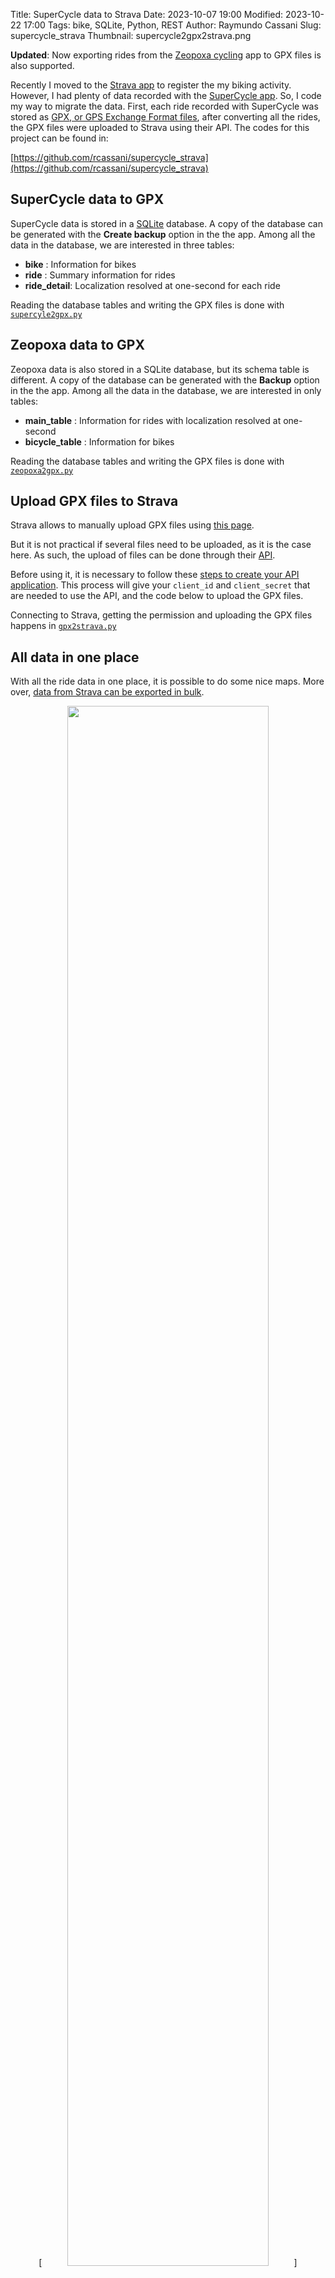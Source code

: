 Title: SuperCycle data to Strava
Date: 2023-10-07 19:00
Modified: 2023-10-22 17:00
Tags: bike, SQLite, Python, REST
Author: Raymundo Cassani
Slug: supercycle_strava
Thumbnail: supercycle2gpx2strava.png

**Updated**: Now exporting rides from the [Zeopoxa cycling](https://www.zeopoxa.com/cycling.html) app to GPX files is also supported.

Recently I moved to the [Strava app](https://www.strava.com) to register the my biking activity. However, I had plenty of data recorded with the [SuperCycle app](http://www.osborntech.com/). So, I code my way to migrate the data. First, each ride recorded with SuperCycle was stored as [GPX, or GPS Exchange Format files](https://en.wikipedia.org/wiki/GPS_Exchange_Format), after converting all the rides, the GPX files were uploaded to Strava using their API. The codes for this project can be found in:

[https://github.com/rcassani/supercycle_strava](https://github.com/rcassani/supercycle_strava)

## SuperCycle data to GPX
SuperCycle data is stored in a [SQLite](https://www.sqlite.org/index.html) database. A copy of the database can be generated with the **Create backup** option in the the app. Among all the data in the database, we are interested in three tables:

* **bike** : Information for bikes
* **ride** : Summary information for rides
* **ride_detail**:  Localization resolved at one-second for each ride

Reading the database tables and writing the GPX files is done with [`supercyle2gpx.py`](https://github.com/rcassani/supercycle_strava/blob/main/supercyle2gpx.py)

## Zeopoxa data to GPX
Zeopoxa data is also stored in a SQLite database, but its schema table is different. A copy of the database can be generated with the **Backup** option in the the app. Among all the data in the database, we are interested in only tables:

* **main_table** : Information for rides with localization resolved at one-second
* **bicycle_table** : Information for bikes

Reading the database tables and writing the GPX files is done with [`zeopoxa2gpx.py`](https://github.com/rcassani/supercycle_strava/blob/main/zeopoxa2gpx.py)

## Upload GPX files to Strava
Strava allows to manually upload GPX files using [this page](https://www.strava.com/upload/select).

But it is not practical if several files need to be uploaded, as it is the case here. As such, the upload of files can be done through their [API](https://developers.strava.com/docs/reference/).

Before using it, it is necessary to follow these [steps to create your API application](https://developers.strava.com/docs/getting-started/). This process will give your `client_id` and `client_secret` that are needed to use the API, and the code below to upload the GPX files.

Connecting to Strava, getting the permission and uploading the GPX files happens in [`gpx2strava.py`](https://github.com/rcassani/supercycle_strava/blob/main/gpx2strava.py)

## All data in one place
With all the ride data in one place, it is possible to do some nice maps.
More over, [data from Strava can be exported in bulk](https://support.strava.com/hc/en-us/articles/216918437-Exporting-your-Data-and-Bulk-Export).  

<center>
[<img src="/images/some_activities.png" style="width: 80%;">](/images/some_activities.png)<br>
**Bike activity heatmap**
</center>

## References
* [https://developers.strava.com/docs/getting-started/](https://developers.strava.com/docs/getting-started/)
* [https://developers.strava.com/docs/authentication/](https://developers.strava.com/docs/authentication/)
* [https://developers.strava.com/docs/uploads/](https://developers.strava.com/docs/uploads/)
* [https://yizeng.me/2017/01/11/get-a-strava-api-access-token-with-write-permission/](https://yizeng.me/2017/01/11/get-a-strava-api-access-token-with-write-permission/)
